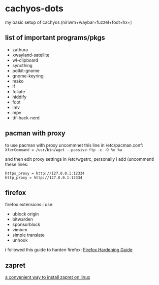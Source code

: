 # cachyos-dots

my basic setup of cachyos (niriwm+waybar+fuzzel+foot+hx+)

## list of important programs/pkgs

- zathura
- xwayland-satellite
- wl-clipboard
- syncthing
- polkit-gnome
- gnome-keyring
- mako
- lf
- foliate
- hiddify
- foot
- imv
- mpv
- ttf-hack-nerd

## pacman with proxy

to use pacman with proxy uncommnet this line in /etc/pacman.conf: `XferCommand = /usr/bin/wget --passive-ftp -c -O %o %u` 

and then edit proxy settings in /etc/wgetrc, personally i add (uncomment) these lines:
```
https_proxy = http://127.0.0.1:12334
http_proxy = http://127.0.0.1:12334
```

## firefox

firefox extensions i use:

- ublock origin
- bitwarden
- sponsorblock
- vimium
- simple translate
- unhook

i followed this guide to harden firefox: [Firefox Hardening Guide](https://brainfucksec.github.io/firefox-hardening-guide)

## zapret

[a convenient way to install zapret on linux](https://github.com/Snowy-Fluffy/zapret.installer)
